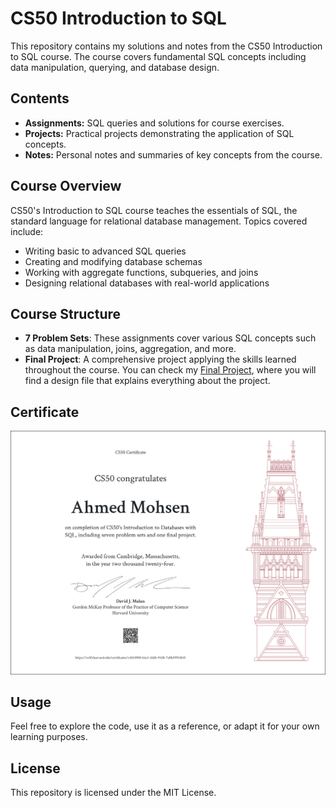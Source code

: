 # CS50 Introduction to SQL

This repository contains my solutions and notes from the CS50 Introduction to SQL course. The course covers fundamental SQL concepts including data manipulation, querying, and database design.

## Contents

- **Assignments:** SQL queries and solutions for course exercises.
- **Projects:** Practical projects demonstrating the application of SQL concepts.
- **Notes:** Personal notes and summaries of key concepts from the course.

## Course Overview

CS50's Introduction to SQL course teaches the essentials of SQL, the standard language for relational database management. Topics covered include:

- Writing basic to advanced SQL queries
- Creating and modifying database schemas
- Working with aggregate functions, subqueries, and joins
- Designing relational databases with real-world applications

## Course Structure

- **7 Problem Sets**: These assignments cover various SQL concepts such as data manipulation, joins, aggregation, and more.
- **Final Project**: A comprehensive project applying the skills learned throughout the course. You can check my [Final Project](https://github.com/27medMo7sen/Harvard-CS50-SQL-Course/tree/main/project), where you will find a design file that explains everything about the project.

## Certificate
![Certificate](CS50%20SQL.png)

## Usage

Feel free to explore the code, use it as a reference, or adapt it for your own learning purposes. 

## License

This repository is licensed under the MIT License.
